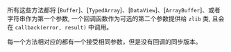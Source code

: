 
<!--type=misc-->

所有这些方法都将 [`Buffer`]、[`TypedArray`]、[`DataView`]、[`ArrayBuffer`]、或者字符串作为第一个参数, 一个回调函数作为可选的第二个参数提供给 `zlib` 类, 且会在 `callback(error, result)` 中调用。

每一个方法相对应的都有一个接受相同参数，但是没有回调的同步版本。

